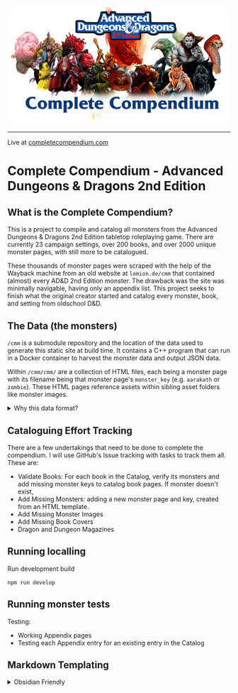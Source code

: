 
![A menagerie of fearsome monsters bannered with a title, Complete Compendium ](static/opengraph_banner.webp)

---

Live at [completecompendium.com](https://completecompendium.com)

# Complete Compendium - Advanced Dungeons & Dragons 2nd Edition

## What is the Complete Compendium?

This is a project to compile and catalog all monsters from the Advanced Dungeons & Dragons 2nd Edition tabletop roleplaying game. There are currently 23 campaign settings, over 200 books, and over 2000 unique monster pages, with still more to be catalogued.

These thousands of monster pages were scraped with the help of the Wayback machine from an old website at `lomion.de/cmm` that contained (almost) every AD&D 2nd Edition monster. The drawback was the site was minimally navigable, having only an appendix list. This project seeks to finish what the original creator started and catalog every monster, book, and setting from oldschool D&D. 


## The Data (the monsters)


`/cmm` is a submodule repository and the location of the data used to generate this static site at build time. It contains a C++ program that can run in a Docker container to harvest the monster data and output JSON data. 

Within `/cmm/cmm/` are a collection of HTML files, each being a monster page with its filename being that monster page's `monster_key` (e.g. `aarakath` or `zombie`). These HTML pages reference assets within sibling asset folders like monster images.

<details>
 <summary>Why this data format?</summary>

I chose to keep these as HTML files so that these files are functional on their own with nothing other than a web browser. I explored several database options but ended up with simple JSON files and static site generation. 

</details>



## Cataloguing Effort Tracking

There are a few undertakings that need to be done to complete the compendium. I will use GitHub's Issue tracking with tasks to track them all. These are:
* Validate Books: For each book in the Catalog, verify its monsters and add missing monster keys to catalog book pages. If monster doesn't exist, 
*  Add Missing Monsters: adding a new monster page and key, created from an HTML template. 
*  Add Missing Monster Images
*  Add Missing Book Covers
*  Dragon and Dungeon Magazines

###



## Running localling

Run development build

```
npm run develop
```

## Running monster tests

Testing:
 - Working Appendix pages
 - Testing each Appendix entry for an existing entry in the Catalog



## Markdown Templating

<details>
 <summary>Obsidian Friendly</summary>

This adaption of the D&D 5E SRD contains optional content designed specifically for PKM applications like Obsidian. [Obsidian.md](https://obsidian.md) is a powerful knowledge base on top of a local folder of plain text Markdown files. That definition sounds simple; however, Obsidian is much, much more. Visit [Josh Plunket's YouTube Channel](https://www.youtube.com/c/JoshPlunkett/videos) to learn more about using Obsidian for your roleplaying game campaign management.

</details>
